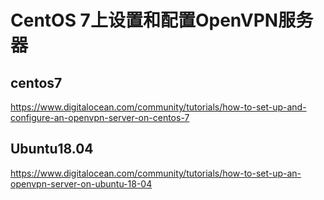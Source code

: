 # CentOS 7上设置和配置OpenVPN服务器





## centos7 

https://www.digitalocean.com/community/tutorials/how-to-set-up-and-configure-an-openvpn-server-on-centos-7







## Ubuntu18.04

https://www.digitalocean.com/community/tutorials/how-to-set-up-an-openvpn-server-on-ubuntu-18-04

